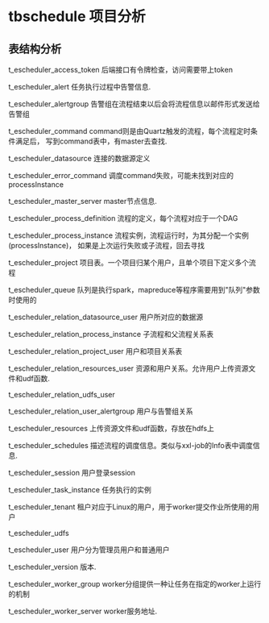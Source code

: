 # tbschedule 项目分析

## 表结构分析

t_escheduler_access_token
后端接口有令牌检查，访问需要带上token

t_escheduler_alert
任务执行过程中告警信息.

t_escheduler_alertgroup
告警组在流程结束以后会将流程信息以邮件形式发送给告警组

t_escheduler_command
command则是由Quartz触发的流程，每个流程定时条件满足后，
写到command表中，有master去查找.

t_escheduler_datasource
连接的数据源定义

t_escheduler_error_command
调度command失败，可能未找到对应的processInstance

t_escheduler_master_server
master节点信息.

t_escheduler_process_definition
流程的定义，每个流程对应于一个DAG

t_escheduler_process_instance
流程实例，流程运行时，为其分配一个实例(processInstance)，
如果是上次运行失败或子流程，回去寻找

t_escheduler_project
项目表。一个项目归某个用户，且单个项目下定义多个流程

t_escheduler_queue
队列是执行spark，mapreduce等程序需要用到"队列"参数时使用的

t_escheduler_relation_datasource_user
用户所对应的数据源

t_escheduler_relation_process_instance
子流程和父流程关系表

t_escheduler_relation_project_user
用户和项目关系表

t_escheduler_relation_resources_user
资源和用户关系。允许用户上传资源文件和udf函数.

t_escheduler_relation_udfs_user

t_escheduler_relation_user_alertgroup
用户与告警组关系

t_escheduler_resources
上传资源文件和udf函数，存放在hdfs上

t_escheduler_schedules
描述流程的调度信息。类似与xxl-job的Info表中调度信息.

t_escheduler_session
用户登录session

t_escheduler_task_instance
任务执行的实例

t_escheduler_tenant
租户对应于Linux的用户，用于worker提交作业所使用的用户

t_escheduler_udfs

t_escheduler_user
用户分为管理员用户和普通用户

t_escheduler_version
版本.

t_escheduler_worker_group
worker分组提供一种让任务在指定的worker上运行的机制

t_escheduler_worker_server
worker服务地址.
